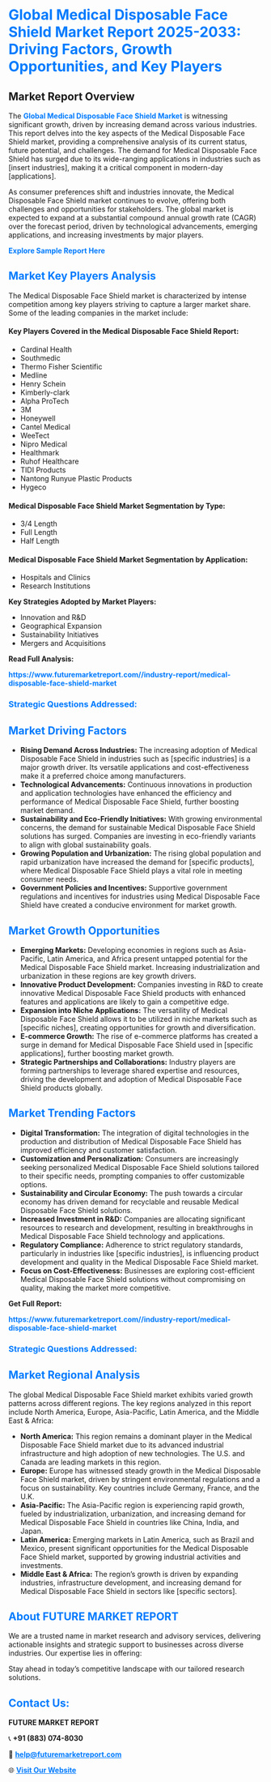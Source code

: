 <h1 style="color: #007BFF;">Global Medical Disposable Face Shield Market Report 2025-2033: Driving Factors, Growth Opportunities, and Key Players</h1>

<section id="overview">
<h2>Market Report Overview</h2>
<p>The <a href="https://www.futuremarketreport.com//industry-report/medical-disposable-face-shield-market" style="color: #007BFF; text-decoration: none;"><strong>Global Medical Disposable Face Shield Market</strong></a> is witnessing significant growth, driven by increasing demand across various industries. This report delves into the key aspects of the Medical Disposable Face Shield market, providing a comprehensive analysis of its current status, future potential, and challenges. The demand for Medical Disposable Face Shield has surged due to its wide-ranging applications in industries such as [insert industries], making it a critical component in modern-day [applications].</p>
<p>As consumer preferences shift and industries innovate, the Medical Disposable Face Shield market continues to evolve, offering both challenges and opportunities for stakeholders. The global market is expected to expand at a substantial compound annual growth rate (CAGR) over the forecast period, driven by technological advancements, emerging applications, and increasing investments by major players.</p>
</section>

<section id="overview">
<p><a href="https://www.futuremarketreport.com//request-sample/reportId=78955" style="color: #007BFF; text-decoration: none;"><strong>Explore Sample Report Here</strong></a></p>
</section>

<section id="key-players">
<h2 style="color: #007BFF;">Market Key Players Analysis</h2>
<p>The Medical Disposable Face Shield market is characterized by intense competition among key players striving to capture a larger market share. Some of the leading companies in the market include:</p>
<h4>Key Players Covered in the Medical Disposable Face Shield Report:</h4>
<ul><li>Cardinal Health</li><li>Southmedic</li><li>Thermo Fisher Scientific</li><li>Medline</li><li>Henry Schein</li><li>Kimberly-clark</li><li>Alpha ProTech</li><li>3M</li><li>Honeywell</li><li>Cantel Medical</li><li>WeeTect</li><li>Nipro Medical</li><li>Healthmark</li><li>Ruhof Healthcare</li><li>TIDI Products</li><li>Nantong Runyue Plastic Products</li><li>Hygeco</li></ul>
<h4>Medical Disposable Face Shield Market Segmentation by Type:</h4>
<ul><li>3/4 Length</li><li>Full Length</li><li>Half Length</li></ul>

<h4>Medical Disposable Face Shield Market Segmentation by Application:</h4>
<ul><li>Hospitals and Clinics</li><li>Research Institutions</li></ul>
<p><strong>Key Strategies Adopted by Market Players:</strong></p>
<ul>
<li>Innovation and R&D</li>
<li>Geographical Expansion</li>
<li>Sustainability Initiatives</li>
<li>Mergers and Acquisitions</li>
</ul>
</section>

<section>
<p><strong>Read Full Analysis: </strong></p><a href="https://www.futuremarketreport.com//industry-report/medical-disposable-face-shield-market" style="color: #007BFF; text-decoration: none;"><strong>https://www.futuremarketreport.com//industry-report/medical-disposable-face-shield-market</strong></a>
<h3 style="color: #007BFF;">Strategic Questions Addressed:</h3>
</section>

<section id="driving-factors">
<h2 style="color: #007BFF;">Market Driving Factors</h2>
<ul>
<li><strong>Rising Demand Across Industries:</strong> The increasing adoption of Medical Disposable Face Shield in industries such as [specific industries] is a major growth driver. Its versatile applications and cost-effectiveness make it a preferred choice among manufacturers.</li>
<li><strong>Technological Advancements:</strong> Continuous innovations in production and application technologies have enhanced the efficiency and performance of Medical Disposable Face Shield, further boosting market demand.</li>
<li><strong>Sustainability and Eco-Friendly Initiatives:</strong> With growing environmental concerns, the demand for sustainable Medical Disposable Face Shield solutions has surged. Companies are investing in eco-friendly variants to align with global sustainability goals.</li>
<li><strong>Growing Population and Urbanization:</strong> The rising global population and rapid urbanization have increased the demand for [specific products], where Medical Disposable Face Shield plays a vital role in meeting consumer needs.</li>
<li><strong>Government Policies and Incentives:</strong> Supportive government regulations and incentives for industries using Medical Disposable Face Shield have created a conducive environment for market growth.</li>
</ul>
</section>

<section id="growth-opportunities">
<h2 style="color: #007BFF;">Market Growth Opportunities</h2>
<ul>
<li><strong>Emerging Markets:</strong> Developing economies in regions such as Asia-Pacific, Latin America, and Africa present untapped potential for the Medical Disposable Face Shield market. Increasing industrialization and urbanization in these regions are key growth drivers.</li>
<li><strong>Innovative Product Development:</strong> Companies investing in R&D to create innovative Medical Disposable Face Shield products with enhanced features and applications are likely to gain a competitive edge.</li>
<li><strong>Expansion into Niche Applications:</strong> The versatility of Medical Disposable Face Shield allows it to be utilized in niche markets such as [specific niches], creating opportunities for growth and diversification.</li>
<li><strong>E-commerce Growth:</strong> The rise of e-commerce platforms has created a surge in demand for Medical Disposable Face Shield used in [specific applications], further boosting market growth.</li>
<li><strong>Strategic Partnerships and Collaborations:</strong> Industry players are forming partnerships to leverage shared expertise and resources, driving the development and adoption of Medical Disposable Face Shield products globally.</li>
</ul>
</section>

<section id="trending-factors">
<h2 style="color: #007BFF;">Market Trending Factors</h2>
<ul>
<li><strong>Digital Transformation:</strong> The integration of digital technologies in the production and distribution of Medical Disposable Face Shield has improved efficiency and customer satisfaction.</li>
<li><strong>Customization and Personalization:</strong> Consumers are increasingly seeking personalized Medical Disposable Face Shield solutions tailored to their specific needs, prompting companies to offer customizable options.</li>
<li><strong>Sustainability and Circular Economy:</strong> The push towards a circular economy has driven demand for recyclable and reusable Medical Disposable Face Shield solutions.</li>
<li><strong>Increased Investment in R&D:</strong> Companies are allocating significant resources to research and development, resulting in breakthroughs in Medical Disposable Face Shield technology and applications.</li>
<li><strong>Regulatory Compliance:</strong> Adherence to strict regulatory standards, particularly in industries like [specific industries], is influencing product development and quality in the Medical Disposable Face Shield market.</li>
<li><strong>Focus on Cost-Effectiveness:</strong> Businesses are exploring cost-efficient Medical Disposable Face Shield solutions without compromising on quality, making the market more competitive.</li>
</ul>
</section>

<section>
<p><strong>Get Full Report: </strong></p><a href="https://www.futuremarketreport.com//industry-report/medical-disposable-face-shield-market" style="color: #007BFF; text-decoration: none;"><strong>https://www.futuremarketreport.com//industry-report/medical-disposable-face-shield-market</strong></a>
<h3 style="color: #007BFF;">Strategic Questions Addressed:</h3>
</section>


<section id="regional-analysis">
<h2 style="color: #007BFF;">Market Regional Analysis</h2>
<p>The global Medical Disposable Face Shield market exhibits varied growth patterns across different regions. The key regions analyzed in this report include North America, Europe, Asia-Pacific, Latin America, and the Middle East & Africa:</p>
<ul>
<li><strong>North America:</strong> This region remains a dominant player in the Medical Disposable Face Shield market due to its advanced industrial infrastructure and high adoption of new technologies. The U.S. and Canada are leading markets in this region.</li>
<li><strong>Europe:</strong> Europe has witnessed steady growth in the Medical Disposable Face Shield market, driven by stringent environmental regulations and a focus on sustainability. Key countries include Germany, France, and the U.K.</li>
<li><strong>Asia-Pacific:</strong> The Asia-Pacific region is experiencing rapid growth, fueled by industrialization, urbanization, and increasing demand for Medical Disposable Face Shield in countries like China, India, and Japan.</li>
<li><strong>Latin America:</strong> Emerging markets in Latin America, such as Brazil and Mexico, present significant opportunities for the Medical Disposable Face Shield market, supported by growing industrial activities and investments.</li>
<li><strong>Middle East & Africa:</strong> The region’s growth is driven by expanding industries, infrastructure development, and increasing demand for Medical Disposable Face Shield in sectors like [specific sectors].</li>
</ul>
</section>

<footer>
<h2 style="color: #007BFF;">About FUTURE MARKET REPORT</h2>
<p>We are a trusted name in market research and advisory services, delivering actionable insights and strategic support to businesses across diverse industries. Our expertise lies in offering:</p>

<p>Stay ahead in today’s competitive landscape with our tailored research solutions.</p>

<h2 style="color: #007BFF;">Contact Us:</h2>
<p><strong>FUTURE MARKET REPORT</strong></p>
<p>📞 <strong>+91 (883) 074-8030</strong></p>
<p>📧 <strong><a href="mailto:help@futuremarketreport.com" style="color: #007BFF;">help@futuremarketreport.com</a></strong></p>
<p>🌐 <strong><a href="https://www.futuremarketreport.com/" style="color: #007BFF;">Visit Our Website</a></strong></p>
</footer>
